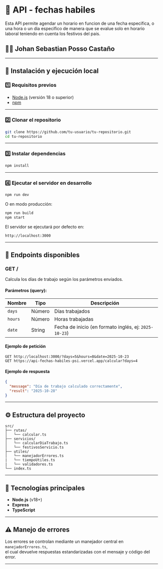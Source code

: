 # 📘 API - fechas habiles

Esta API permite agendar un horario en funcion de una fecha especifica, o una hora o un dia especifico de manera que se evalue solo en horario laboral teniendo en cuenta los festivos del pais. 
## 🧑‍💻 Johan Sebastian Posso Castaño



---

## 🚀 Instalación y ejecución local

### 1️⃣ Requisitos previos
- [Node.js](https://nodejs.org/) (versión 18 o superior)
- [npm](https://www.npmjs.com/)

---

### 2️⃣ Clonar el repositorio
```bash
git clone https://github.com/tu-usuario/tu-repositorio.git
cd tu-repositorio
```

---

### 3️⃣ Instalar dependencias
```bash
npm install
```

---

### 4️⃣ Ejecutar el servidor en desarrollo
```bash
npm run dev
```

O en modo producción:
```bash
npm run build
npm start
```

El servidor se ejecutará por defecto en:
```
http://localhost:3000
```

---

## 🧩 Endpoints disponibles

### **GET /**
Calcula los días de trabajo según los parámetros enviados.

#### **Parámetros (query):**
| Nombre | Tipo | Descripción |
|---------|------|-------------|
| `days` | Número | Días trabajados |
| `hours` | Número | Horas trabajadas |
| `date` | String | Fecha de inicio (en formato inglés, ej: `2025-10-23`) |

#### **Ejemplo de petición**
```
GET http://localhost:3000/?days=5&hours=8&date=2025-10-23
GET https://api-fechas-habiles-psi.vercel.app/calcular?days=4
```

#### **Ejemplo de respuesta**
```json
{
  "message": "Día de trabajo calculado correctamente",
  "result": "2025-10-28"
}
```

---

## ⚙️ Estructura del proyecto

```
src/
├── rutas/
│   └── calcular.ts
├── servicios/
│   └── calcularDiaTrabajo.ts
│   └── festivosServicio.ts
├── utiles/
│   └── manejadorErrores.ts
|   └── tiempoUtiles.ts
|   └── validadores.ts
└── index.ts
```

---

## 🧱 Tecnologías principales
- **Node.js** (v18+)
- **Express**
- **TypeScript**

---

## ⚠️ Manejo de errores
Los errores se controlan mediante un manejador central en `manejadorErrores.ts`,  
el cual devuelve respuestas estandarizadas con el mensaje y código del error.

---
